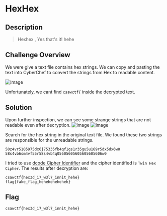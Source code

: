 # HexHex
## Description
> Hexhex , Yes that's it! hehe

## Challenge Overview
We were give a text file contains hex strings. We can copy and pasting the text into CyberChef to convert the strings from Hex to readable content.

![image](https://github.com/user-attachments/assets/ec3b31e2-11c3-47ef-a6bb-d161e8de2b39)

Unfortunately, we cant find `csawctf{` inside the decrypted text. 

## Solution
Upon further inspection, we can see some strange strings that are not readable even after decryption. 
![image](https://github.com/user-attachments/assets/e1a0d857-99d6-4a7c-8b4c-d4b021c9ab74)
![image](https://github.com/user-attachments/assets/a5da70ea-35bb-40d9-81d3-10b4f4c6d240)

Search for the hex string in the original text file. We found these two strings are responsible for the unreadable strings.

```
50z4vr5105975dx6j75335fb4qf1gs1r35gu5u169r5dx5dx6w0
58s4vb6sm4vf55r58s4vb4q05605605605605605606w0 
```
I tried to use <a href="https://www.dcode.fr/cipher-identifier">dcode Cipher Identifier</a> and the cipher identified is `Twin Hex Cipher`. The results after decryption are:

```
csawctf{hex3d_i7_w3l7_innit_hehe} 
flag{fake_flag_heheheheheheh} 
```

## Flag
```
csawctf{hex3d_i7_w3l7_innit_hehe} 
```
